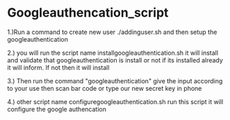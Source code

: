 # Googleauthencation_script
1.)Run a command to create new user  ./addinguser.sh and then setup the googleauthentication


2.) you will run the script name installgoogleauthentication.sh it will install and validate that googleauthentication is install or not if its installed already it will inform. If not then it will install 


3.) Then run the command "googleauthentication" give the input according to your use then scan bar code or type our new secret key in phone 



4.) other script name configuregoogleauthentication.sh run this script it will configure the google authencation
